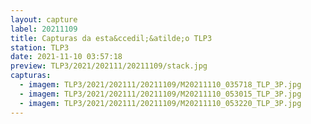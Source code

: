 ```yaml
---
layout: capture
label: 20211109
title: Capturas da esta&ccedil;&atilde;o TLP3
station: TLP3
date: 2021-11-10 03:57:18
preview: TLP3/2021/202111/20211109/stack.jpg
capturas:
  - imagem: TLP3/2021/202111/20211109/M20211110_035718_TLP_3P.jpg
  - imagem: TLP3/2021/202111/20211109/M20211110_053015_TLP_3P.jpg
  - imagem: TLP3/2021/202111/20211109/M20211110_053220_TLP_3P.jpg
---
```

